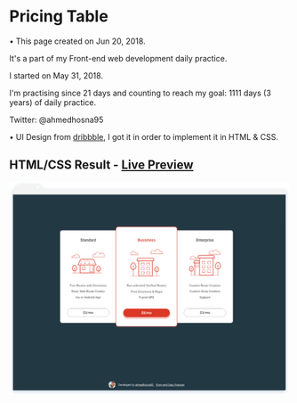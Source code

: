 # Pricing Table

• This page created on Jun 20, 2018.

It's a part of my Front-end web development daily practice.

I started on May 31, 2018.

I'm practising since 21 days and counting to reach my goal: 1111 days (3 years) of daily practice.

Twitter: @ahmedhosna95

• UI Design from [dribbble](https://dribbble.com/shots/2487894-Daily-Ui-10-Pricing-Table), I got it in order to implement it in HTML & CSS.

## HTML/CSS Result - [Live Preview](#)

![](assets\img\frame-generic.png)